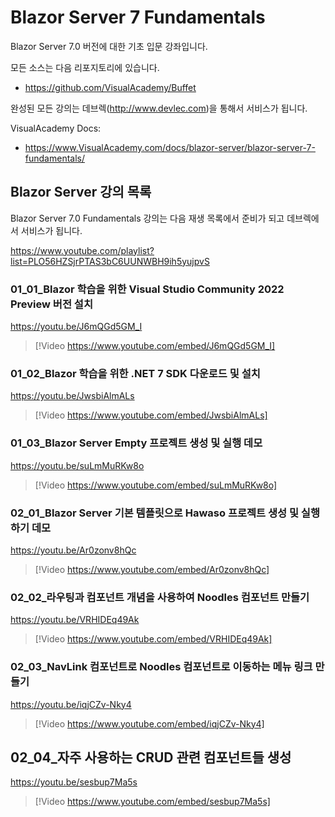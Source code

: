 # Blazor Server 7 Fundamentals

Blazor Server 7.0 버전에 대한 기초 입문 강좌입니다.

모든 소스는 다음 리포지토리에 있습니다. 

* https://github.com/VisualAcademy/Buffet

완성된 모든 강의는 데브렉(http://www.devlec.com)을 통해서 서비스가 됩니다. 

VisualAcademy Docs: 

* https://www.VisualAcademy.com/docs/blazor-server/blazor-server-7-fundamentals/

## Blazor Server 강의 목록

Blazor Server 7.0 Fundamentals 강의는 다음 재생 목록에서 준비가 되고 데브렉에서 서비스가 됩니다.

https://www.youtube.com/playlist?list=PLO56HZSjrPTAS3bC6UUNWBH9ih5yujpvS


### 01_01_Blazor 학습을 위한 Visual Studio Community 2022 Preview 버전 설치

https://youtu.be/J6mQGd5GM_I

> [!Video https://www.youtube.com/embed/J6mQGd5GM_I]

### 01_02_Blazor 학습을 위한 .NET 7 SDK 다운로드 및 설치

https://youtu.be/JwsbiAlmALs

> [!Video https://www.youtube.com/embed/JwsbiAlmALs]

### 01_03_Blazor Server Empty 프로젝트 생성 및 실행 데모

https://youtu.be/suLmMuRKw8o

> [!Video https://www.youtube.com/embed/suLmMuRKw8o]

### 02_01_Blazor Server 기본 템플릿으로 Hawaso 프로젝트 생성 및 실행하기 데모

https://youtu.be/Ar0zonv8hQc

> [!Video https://www.youtube.com/embed/Ar0zonv8hQc]

### 02_02_라우팅과 컴포넌트 개념을 사용하여 Noodles 컴포넌트 만들기

https://youtu.be/VRHIDEq49Ak

> [!Video https://www.youtube.com/embed/VRHIDEq49Ak]

### 02_03_NavLink 컴포넌트로 Noodles 컴포넌트로 이동하는 메뉴 링크 만들기

https://youtu.be/iqjCZv-Nky4

> [!Video https://www.youtube.com/embed/iqjCZv-Nky4]

## 02_04_자주 사용하는 CRUD 관련 컴포넌트들 생성

https://youtu.be/sesbup7Ma5s

> [!Video https://www.youtube.com/embed/sesbup7Ma5s]




